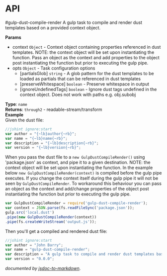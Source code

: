 # API
<a name="module_gulp-dust-compile-render"></a>
#gulp-dust-compile-render
A gulp task to compile and render dust templates based on a provided context object.

**Params**

- context `Object` - Context object containing properties referenced in dust templates.NOTE: the context object will be set upon instantiating the function.Pass an object as the context and add properties to the object postinstantiating the function but prior to executing the gulp pipe.  
- opts `Object` - Task configuration options  
  - \[partialsGlob\] `string` - A glob pattern for the dust templates to be loaded as partialsthat can be referenced in dust templates  
  - \[preserveWhitespace\] `boolean` - Preserve whitespace in output  
  - \[ignoreUndefinedTags\] `boolean` - Ignore dust tags undefined in the context object.Does not work with paths e.g. obj.subobj  

**Type**: `name`  
**Returns**: `through2` - readable-stream/transform  
**Example**  
 Given the dust file:

```js
//jshint ignore:start
var author = "{~lb}author{~rb}";
var name = "{~lb}name{~rb}";
var description = "{~lb}description{~rb}";
var version = "{~lb}version{~rb}";
```

When you pass the dust file to a `new GulpDustCompileRender()` using 'package.json' as context, and pipe it to a given destination.
NOTE: the context object will be set upon instantiating the function.  In the example below `new GulpDustCompileRender(context)` is compiled before the gulp pipe executes. If you change the context itself during the gulp pipe it will not be seen by `GulpDustCompileRender`.  To workaround this behaviour you can pass an object as the context and add/change properties of the object post instantiating the function but prior to executing the gulp pipe.

```js
var GulpDustCompileRender = require('gulp-dust-compile-render');
var context = JSON.parse(fs.readFileSync('package.json'));
gulp.src('local.dust')
.pipe(new GulpDustCompileRender(context))
.pipe(fs.createWriteStream('output.js'));
```

Then you'll get a compiled and rendered dust file:

```js
//jshint ignore:start
var author = "John Barry";
var name = "gulp-dust-compile-render";
var description = "A gulp task to compile and render dust templates based on a provided context object.";
var version = "0.0.0";
```



*documented by [jsdoc-to-markdown](https://github.com/75lb/jsdoc-to-markdown)*.